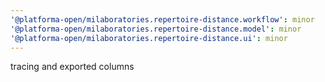 ```yaml
---
'@platforma-open/milaboratories.repertoire-distance.workflow': minor
'@platforma-open/milaboratories.repertoire-distance.model': minor
'@platforma-open/milaboratories.repertoire-distance.ui': minor
---
```


tracing and exported columns
